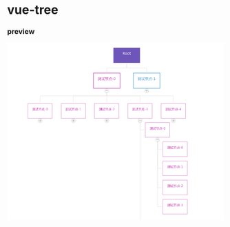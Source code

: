# vue-tree

### preview
![preview](https://raw.githubusercontent.com/YouHan26/vue-tree/master/image.png)
